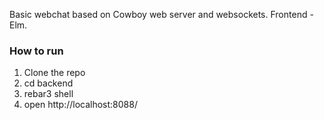 Basic webchat based on Cowboy web server and websockets.
Frontend - Elm.

### How to run
1) Clone the repo
2) cd backend
3) rebar3 shell
4) open http://localhost:8088/
